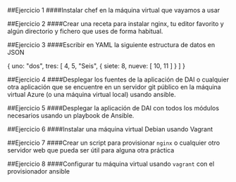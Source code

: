 ##Ejercicio 1
####Instalar chef en la máquina virtual que vayamos a usar


##Ejercicio 2
####Crear una receta para instalar nginx, tu editor favorito y algún directorio y fichero que uses de forma habitual.


##Ejercicio 3
####Escribir en YAML la siguiente estructura de datos en JSON

{ uno: "dos",
  tres: [ 4, 5, "Seis", { siete: 8, nueve: [ 10, 11 ] } ] }



##Ejercicio 4
####Desplegar los fuentes de la aplicación de DAI o cualquier otra aplicación que se encuentre en un servidor git público en la máquina virtual Azure (o una máquina virtual local) usando ansible.


##Ejercicio 5
####Desplegar la aplicación de DAI con todos los módulos necesarios usando un playbook de Ansible.



##Ejercicio 6
####Instalar una máquina virtual Debian usando Vagrant


##Ejercicio 7
####Crear un script para provisionar `nginx` o cualquier otro servidor web que pueda ser útil para alguna otra práctica


##Ejercicio 8
####Configurar tu máquina virtual usando `vagrant` con el provisionador ansible




